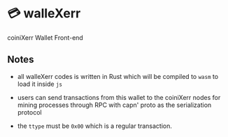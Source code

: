 

# 💳 walleXerr

coiniXerr Wallet Front-end 

## Notes

* all walleXerr codes is written in Rust which will be compiled to `wasm` to load it inside `js`

* users can send transactions from this wallet to the coiniXerr nodes for mining processes through RPC with capn' proto as the serialization protocol

* the `ttype` must be `0x00` which is a regular transaction.